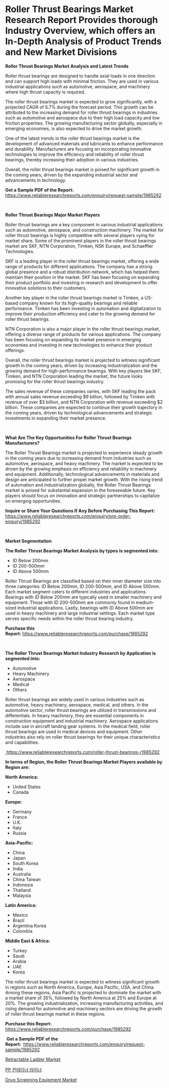 <p><h1>Roller Thrust Bearings Market Research Report Provides thorough Industry Overview, which offers an In-Depth Analysis of Product Trends and New Market Divisions</h1></p><p><strong>Roller Thrust Bearings Market Analysis and Latest Trends</strong></p>
<p><p>Roller thrust bearings are designed to handle axial loads in one direction and can support high loads with minimal friction. They are used in various industrial applications such as automotive, aerospace, and machinery where high thrust capacity is required.</p><p>The roller thrust bearings market is expected to grow significantly, with a projected CAGR of 5.7% during the forecast period. This growth can be attributed to the increasing demand for roller thrust bearings in industries such as automotive and aerospace due to their high load capacity and low friction properties. The growing manufacturing sector globally, especially in emerging economies, is also expected to drive the market growth.</p><p>One of the latest trends in the roller thrust bearings market is the development of advanced materials and lubricants to enhance performance and durability. Manufacturers are focusing on incorporating innovative technologies to improve the efficiency and reliability of roller thrust bearings, thereby increasing their adoption in various industries.</p><p>Overall, the roller thrust bearings market is poised for significant growth in the coming years, driven by the expanding industrial sector and advancements in technology.</p></p>
<p><strong>Get a Sample PDF of the Report:&nbsp;</strong> <a href="https://www.reliableresearchreports.com/enquiry/request-sample/1985292">https://www.reliableresearchreports.com/enquiry/request-sample/1985292</a></p>
<p>&nbsp;</p>
<p><strong>Roller Thrust Bearings Major Market Players</strong></p>
<p><p>Roller thrust bearings are a key component in various industrial applications such as automotive, aerospace, and construction machinery. The market for roller thrust bearings is highly competitive with several players vying for market share. Some of the prominent players in the roller thrust bearings market are SKF, NTN Corporation, Timken, NSK Europe, and Schaeffler Technologies.</p><p>SKF is a leading player in the roller thrust bearings market, offering a wide range of products for different applications. The company has a strong global presence and a robust distribution network, which has helped them maintain their position in the market. SKF has been focusing on expanding their product portfolio and investing in research and development to offer innovative solutions to their customers.</p><p>Another key player in the roller thrust bearings market is Timken, a US-based company known for its high-quality bearings and reliable performance. Timken has been investing in automation and digitalization to improve their production efficiency and cater to the growing demand for roller thrust bearings.</p><p>NTN Corporation is also a major player in the roller thrust bearings market, offering a diverse range of products for various applications. The company has been focusing on expanding its market presence in emerging economies and investing in new technologies to enhance their product offerings.</p><p>Overall, the roller thrust bearings market is projected to witness significant growth in the coming years, driven by increasing industrialization and the growing demand for high-performance bearings. With key players like SKF, Timken, and NTN Corporation leading the market, the future looks promising for the roller thrust bearings industry.</p><p>The sales revenue of these companies varies, with SKF leading the pack with annual sales revenue exceeding $9 billion, followed by Timken with revenue of over $3 billion, and NTN Corporation with revenue exceeding $2 billion. These companies are expected to continue their growth trajectory in the coming years, driven by technological advancements and strategic investments in expanding their market presence.</p></p>
<p>&nbsp;</p>
<p><strong>What Are The Key Opportunities For Roller Thrust Bearings Manufacturers?</strong></p>
<p><p>The Roller Thrust Bearings market is projected to experience steady growth in the coming years due to increasing demand from industries such as automotive, aerospace, and heavy machinery. The market is expected to be driven by the growing emphasis on efficiency and reliability in machinery and equipment. Additionally, technological advancements in materials and design are anticipated to further propel market growth. With the rising trend of automation and industrialization globally, the Roller Thrust Bearings market is poised for substantial expansion in the foreseeable future. Key players should focus on innovation and strategic partnerships to capitalize on emerging opportunities.</p></p>
<p><strong>Inquire or Share Your Questions If Any Before Purchasing This Report:</strong> <a href="https://www.reliableresearchreports.com/enquiry/pre-order-enquiry/1985292">https://www.reliableresearchreports.com/enquiry/pre-order-enquiry/1985292</a></p>
<p>&nbsp;</p>
<p><strong>Market Segmentation</strong></p>
<p><strong>The Roller Thrust Bearings Market Analysis by types is segmented into:</strong></p>
<p><ul><li>ID Below 200mm</li><li>ID 200-500mm</li><li>ID Above 500mm</li></ul></p>
<p><p>Roller Thrust Bearings are classified based on their inner diameter size into three categories: ID Below 200mm, ID 200-500mm, and ID Above 500mm. Each market segment caters to different industries and applications. Bearings with ID Below 200mm are typically used in smaller machinery and equipment. Those with ID 200-500mm are commonly found in medium-sized industrial applications. Lastly, bearings with ID Above 500mm are used in heavy machinery and large industrial settings. Each market type serves specific needs within the roller thrust bearing industry.</p></p>
<p><strong>Purchase this Report:&nbsp;</strong><a href="https://www.reliableresearchreports.com/purchase/1985292">https://www.reliableresearchreports.com/purchase/1985292</a></p>
<p>&nbsp;</p>
<p><strong>The Roller Thrust Bearings Market Industry Research by Application is segmented into:</strong></p>
<p><ul><li>Automotive</li><li>Heavy Machinery</li><li>Aerospace</li><li>Medical</li><li>Others</li></ul></p>
<p><p>Roller thrust bearings are widely used in various industries such as automotive, heavy machinery, aerospace, medical, and others. In the automotive sector, roller thrust bearings are utilized in transmissions and differentials. In heavy machinery, they are essential components in construction equipment and industrial machinery. Aerospace applications include use in aircraft landing gear systems. In the medical field, roller thrust bearings are used in medical devices and equipment. Other industries also rely on roller thrust bearings for their unique characteristics and capabilities.</p></p>
<p><a href="https://www.reliableresearchreports.com/roller-thrust-bearings-r1985292">&nbsp;https://www.reliableresearchreports.com/roller-thrust-bearings-r1985292</a></p>
<p><strong>In terms of Region, the Roller Thrust Bearings Market Players available by Region are:</strong></p>
<p>
    <p> <strong> North America: </strong>
        <ul>
            <li>United States</li>
            <li>Canada</li>
        </ul>
        </p> 
    <p> <strong> Europe: </strong>
        <ul>
            <li>Germany</li>
            <li>France</li>
            <li>U.K.</li>
            <li>Italy</li>
            <li>Russia</li>
        </ul>
        </p> 
    <p> <strong> Asia-Pacific: </strong>
        <ul>
            <li>China</li>
            <li>Japan</li>
            <li>South Korea</li>
            <li>India</li>
            <li>Australia</li>
            <li>China Taiwan</li>
            <li>Indonesia</li>
            <li>Thailand</li>
            <li>Malaysia</li>
        </ul>
        </p> 
    <p> <strong> Latin America: </strong>
        <ul>
            <li>Mexico</li>
            <li>Brazil</li>
            <li>Argentina Korea</li>
            <li>Colombia</li>
        </ul>
        </p> 
    <p> <strong> Middle East & Africa: </strong>
        <ul>
            <li>Turkey</li>
            <li>Saudi</li>
            <li>Arabia</li>
            <li>UAE</li>
            <li>Korea</li>
        </ul>
    </p>
    </p>
<p><p>The roller thrust bearings market is expected to witness significant growth in regions such as North America, Europe, Asia Pacific, USA, and China. Among these regions, Asia Pacific is projected to dominate the market with a market share of 35%, followed by North America at 25% and Europe at 20%. The growing industrialization, increasing manufacturing activities, and rising demand for automotive and machinery sectors are driving the growth of roller thrust bearings market in these regions.</p></p>
<p><strong>Purchase this Report: </strong><a href="https://www.reliableresearchreports.com/purchase/1985292">https://www.reliableresearchreports.com/purchase/1985292</a></p>
<p>&nbsp;<strong>Get a Sample PDF of the Report:&nbsp;&nbsp;</strong><a href="https://www.reliableresearchreports.com/enquiry/request-sample/1985292">https://www.reliableresearchreports.com/enquiry/request-sample/1985292</a></p>
<p><strong></strong></p>
<p><p><a href="https://github.com/BryceTownsendr/Market-Research-Report-List-4/blob/main/retractable-ladder-market.md">Retractable Ladder Market</a></p><p><a href="https://medium.com/@electat2023/pp-%EC%BB%A8%ED%85%8C%EC%9D%B4%EB%84%88-%EB%9D%BC%EC%9D%B4%EB%84%88-%EC%8B%9C%EC%9E%A5%EC%9D%80-2031%EB%85%84%EA%B9%8C%EC%A7%80-%EC%8B%9C%EC%9E%A5-%EC%A0%90%EC%9C%A0%EC%9C%A8-%EA%B7%9C%EB%AA%A8-%EB%B0%8F-%EC%98%88%EC%83%81-%EC%98%88%EC%B8%A1%EC%97%90-%EC%B4%88%EC%A0%90%EC%9D%84-%EB%A7%9E%EC%B6%A5%EB%8B%88%EB%8B%A4-89e59c357dcc">PP 컨테이너 라이너</a></p><p><a href="https://mire-aunt-385.notion.site/Decoding-Drug-Screening-Equipment-Market-Metrics-Market-Share-Trends-and-Growth-Patterns-e93d681273704d8d960a861f24c61a2a">Drug Screening Equipment Market</a></p></p>